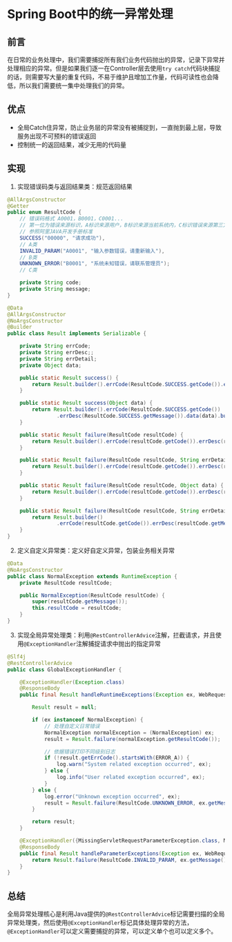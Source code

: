 # Spring Boot中的统一异常处理

## 前言
在日常的业务处理中，我们需要捕捉所有我们业务代码抛出的异常，记录下异常并处理相应的异常。但是如果我们逐一在Controller层去使用`try catch`代码块捕捉的话，则需要写大量的重复代码，不易于维护且增加工作量，代码可读性也会降低，所以我们需要统一集中处理我们的异常。


## 优点
* 全局Catch住异常，防止业务层的异常没有被捕捉到，一直抛到最上层，导致服务出现不可预料的错误返回
* 控制统一的返回结果，减少无用的代码量

## 实现
1. 实现错误码类与返回结果类：规范返回结果
```JAVA
@AllArgsConstructor
@Getter
public enum ResultCode {
    // 错误码格式 A0001，B0001，C0001...
    // 第一位为错误来源标识，A标识来源用户，B标识来源当前系统内，C标识错误来源第三方，大类步长间距100
    // 参照阿里JAVA开发手册标准
    SUCCESS("00000", "请求成功"),
    // A类
    INVALID_PARAM("A0001", "输入参数错误，请重新输入"),
    // B类
    UNKNOWN_ERROR("B0001", "系统未知错误，请联系管理员");
    // C类

    private String code;
    private String message;
}

@Data
@AllArgsConstructor
@NoArgsConstructor
@Builder
public class Result implements Serializable {

    private String errCode;
    private String errDesc;;
    private String errDetail;
    private Object data;

    public static Result success() {
        return Result.builder().errCode(ResultCode.SUCCESS.getCode()).errDesc(ResultCode.SUCCESS.getMessage()).build();
    }

    public static Result success(Object data) {
        return Result.builder().errCode(ResultCode.SUCCESS.getCode())
                .errDesc(ResultCode.SUCCESS.getMessage()).data(data).build();
    }

    public static Result failure(ResultCode resultCode) {
        return Result.builder().errCode(resultCode.getCode()).errDesc(resultCode.getMessage()).build();
    }

    public static Result failure(ResultCode resultCode, String errDetail) {
        return Result.builder().errCode(resultCode.getCode()).errDesc(resultCode.getMessage()).errDetail(errDetail).build();
    }

    public static Result failure(ResultCode resultCode, Object data) {
        return Result.builder().errCode(resultCode.getCode()).errDesc(resultCode.getMessage()).data(data).build();
    }

    public static Result failure(ResultCode resultCode, String errDetail , Object data) {
        return Result.builder()
                .errCode(resultCode.getCode()).errDesc(resultCode.getMessage()).errDetail(errDetail).data(data).build();
    }
}
```
2. 定义自定义异常类：定义好自定义异常，包装业务相关异常
```JAVA
@Data
@NoArgsConstructor
public class NormalException extends RuntimeException {
    private ResultCode resultCode;

    public NormalException(ResultCode resultCode) {
        super(resultCode.getMessage());
        this.resultCode = resultCode;
    }
}
```
3. 实现全局异常处理类：利用`@RestControllerAdvice`注解，拦截请求，并且使用`@ExceptionHandler`注解捕捉请求中抛出的指定异常
``` JAVA
@Slf4j
@RestControllerAdvice
public class GlobalExceptionHandler {

    @ExceptionHandler(Exception.class)
    @ResponseBody
    public final Result handleRuntimeExceptions(Exception ex, WebRequest request) {

        Result result = null;

        if (ex instanceof NormalException) {
            // 处理自定义日常错误
            NormalException normalException = (NormalException) ex;
            result = Result.failure(normalException.getResultCode());

            // 依据错误打印不同级别日志
            if (!result.getErrCode().startsWith(ERROR_A)) {
                log.warn("System related exception occurred", ex);
            } else {
                log.info("User related exception occurred", ex);
            }
        } else {
            log.error("Unknown exception occurred", ex);
            result = Result.failure(ResultCode.UNKNOWN_ERROR, ex.getMessage());
        }

        return result;
    }

    @ExceptionHandler({MissingServletRequestParameterException.class, MethodArgumentNotValidException.class})
    @ResponseBody
    public final Result handleParameterExceptions(Exception ex, WebRequest request) {
        return Result.failure(ResultCode.INVALID_PARAM, ex.getMessage());
    }
}
```

## 总结
全局异常处理核心是利用Java提供的`@RestControllerAdvice`标记需要扫描的全局异常处理类，然后使用`@ExceptionHandler`标记具体处理异常的方法，`@ExceptionHandler`可以定义需要捕捉的异常，可以定义单个也可以定义多个。